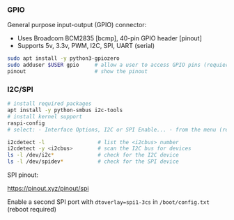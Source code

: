 ### GPIO

General purpose input-output (GPIO) connector:

* Uses Broadcom BCM2835 [bcmp], 40-pin GPIO header [pinout]
* Supports 5v, 3.3v, PWM, I2C, SPI, UART (serial)

```bash
sudo apt install -y python3-gpiozero
sudo adduser $USER gpio     # allow a user to access GPIO pins (requiers a re-login/newgrp)
pinout                      # show the pinout
```

### I2C/SPI

```bash
# install required packages
apt install -y python-smbus i2c-tools
# install kernel support
raspi-config
# select: - Interface Options, I2C or SPI Enable... - from the menu (reboot required)
```
```bash
i2cdetect -l                 # list the <i2cbus> number
i2cdetect -y <i2cbus>        # scan the I2C bus for devices    
ls -l /dev/i2c*              # check for the I2C device
ls -l /dev/spidev*           # check for the SPI device
```

SPI pinout:

<https://pinout.xyz/pinout/spi>

Enable a second SPI port with `dtoverlay=spi1-3cs` in `/boot/config.txt` (reboot required)
